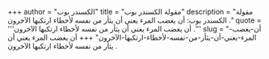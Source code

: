 +++
author = "الكسندر بوب"
title = "مقولة الكسندر بوب"
description = "مقولة الكسندر بوب: أن يغضب المرء يعني أن يثأر من نفسه لأخطاء ارتكبها الآخرون ."
quote = '''أن يغضب المرء يعني أن يثأر من نفسه لأخطاء ارتكبها الآخرون .'''
slug = "أن-يغضب-المرء-يعني-أن-يثأر-من-نفسه-لأخطاء-ارتكبها-الآخرون"
+++
أن يغضب المرء يعني أن يثأر من نفسه لأخطاء ارتكبها الآخرون .
